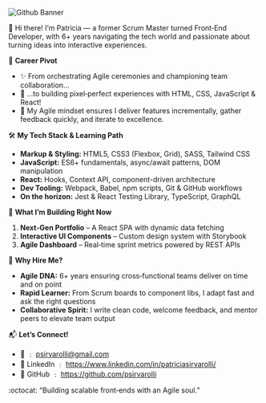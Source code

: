 ![Github Banner](https://github.com/user-attachments/assets/dc11c1b1-e809-43c3-bee8-c0b426fc9bca)

👋 Hi there! I’m Patricia — a former Scrum Master turned Front‑End Developer, with 6+ years navigating the tech world and passionate about turning ideas into interactive experiences.


🔄 **Career Pivot**  
- ✨ From orchestrating Agile ceremonies and championing team collaboration…  
- 🚀 …to building pixel‑perfect experiences with HTML, CSS, JavaScript & React!  
- 🎯 My Agile mindset ensures I deliver features incrementally, gather feedback quickly, and iterate to excellence.



🛠️ **My Tech Stack & Learning Path**  
- **Markup & Styling:** HTML5, CSS3 (Flexbox, Grid), SASS, Tailwind CSS  
- **JavaScript:** ES6+ fundamentals, async/await patterns, DOM manipulation  
- **React:** Hooks, Context API, component-driven architecture  
- **Dev Tooling:** Webpack, Babel, npm scripts, Git & GitHub workflows  
- **On the horizon:** Jest & React Testing Library, TypeScript, GraphQL


🌱 **What I’m Building Right Now**  
1. **Next‑Gen Portfolio** – A React SPA with dynamic data fetching  
2. **Interactive UI Components** – Custom design system with Storybook  
3. **Agile Dashboard** – Real‑time sprint metrics powered by REST APIs  



🚀 **Why Hire Me?**  
- **Agile DNA:** 6+ years ensuring cross‑functional teams deliver on time and on point  
- **Rapid Learner:** From Scrum boards to component libs, I adapt fast and ask the right questions  
- **Collaborative Spirit:** I write clean code, welcome feedback, and mentor peers to elevate team output  



📬 **Let’s Connect!**  
- 📧 ﹕ psirvarolli@gmail.com 
- 🔗 LinkedIn ﹕ https://www.linkedin.com/in/patriciasirvarolli/
- 💬 GitHub ﹕ https://github.com/psirvarolli
  

:octocat: “Building scalable front‑ends with an Agile soul.”  
